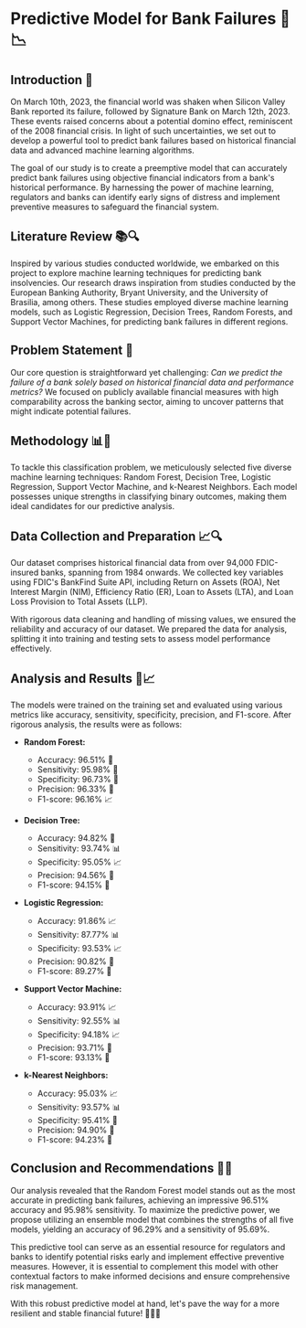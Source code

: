 # Predictive Model for Bank Failures 💼📉

## Introduction 🌟

On March 10th, 2023, the financial world was shaken when Silicon Valley Bank reported its failure, followed by Signature Bank on March 12th, 2023. These events raised concerns about a potential domino effect, reminiscent of the 2008 financial crisis. In light of such uncertainties, we set out to develop a powerful tool to predict bank failures based on historical financial data and advanced machine learning algorithms.

The goal of our study is to create a preemptive model that can accurately predict bank failures using objective financial indicators from a bank's historical performance. By harnessing the power of machine learning, regulators and banks can identify early signs of distress and implement preventive measures to safeguard the financial system.

## Literature Review 📚🔍

Inspired by various studies conducted worldwide, we embarked on this project to explore machine learning techniques for predicting bank insolvencies. Our research draws inspiration from studies conducted by the European Banking Authority, Bryant University, and the University of Brasilia, among others. These studies employed diverse machine learning models, such as Logistic Regression, Decision Trees, Random Forests, and Support Vector Machines, for predicting bank failures in different regions.

## Problem Statement 🎯

Our core question is straightforward yet challenging: *Can we predict the failure of a bank solely based on historical financial data and performance metrics?* We focused on publicly available financial measures with high comparability across the banking sector, aiming to uncover patterns that might indicate potential failures.

## Methodology 📊🔬

To tackle this classification problem, we meticulously selected five diverse machine learning techniques: Random Forest, Decision Tree, Logistic Regression, Support Vector Machine, and k-Nearest Neighbors. Each model possesses unique strengths in classifying binary outcomes, making them ideal candidates for our predictive analysis.

## Data Collection and Preparation 📈🔍

Our dataset comprises historical financial data from over 94,000 FDIC-insured banks, spanning from 1984 onwards. We collected key variables using FDIC's BankFind Suite API, including Return on Assets (ROA), Net Interest Margin (NIM), Efficiency Ratio (ER), Loan to Assets (LTA), and Loan Loss Provision to Total Assets (LLP).

With rigorous data cleaning and handling of missing values, we ensured the reliability and accuracy of our dataset. We prepared the data for analysis, splitting it into training and testing sets to assess model performance effectively.

## Analysis and Results 📝📈

The models were trained on the training set and evaluated using various metrics like accuracy, sensitivity, specificity, precision, and F1-score. After rigorous analysis, the results were as follows:

- **Random Forest:**
  - Accuracy: 96.51% 🎯
  - Sensitivity: 95.98% 🚀
  - Specificity: 96.73% 🎯
  - Precision: 96.33% 🎯
  - F1-score: 96.16% 📈

- **Decision Tree:**
  - Accuracy: 94.82% 🌳
  - Sensitivity: 93.74% 📊
  - Specificity: 95.05% 📈
  - Precision: 94.56% 🎯
  - F1-score: 94.15% 🚀

- **Logistic Regression:**
  - Accuracy: 91.86% 📈
  - Sensitivity: 87.77% 📊
  - Specificity: 93.53% 📈
  - Precision: 90.82% 🎯
  - F1-score: 89.27% 🚀

- **Support Vector Machine:**
  - Accuracy: 93.91% 📈
  - Sensitivity: 92.55% 📊
  - Specificity: 94.18% 📈
  - Precision: 93.71% 🎯
  - F1-score: 93.13% 🚀

- **k-Nearest Neighbors:**
  - Accuracy: 95.03% 📈
  - Sensitivity: 93.57% 📊
  - Specificity: 95.41% 🎯
  - Precision: 94.90% 🚀
  - F1-score: 94.23% 🚀

## Conclusion and Recommendations 🎉🔮

Our analysis revealed that the Random Forest model stands out as the most accurate in predicting bank failures, achieving an impressive 96.51% accuracy and 95.98% sensitivity. To maximize the predictive power, we propose utilizing an ensemble model that combines the strengths of all five models, yielding an accuracy of 96.29% and a sensitivity of 95.69%.

This predictive tool can serve as an essential resource for regulators and banks to identify potential risks early and implement effective preventive measures. However, it is essential to complement this model with other contextual factors to make informed decisions and ensure comprehensive risk management.

With this robust predictive model at hand, let's pave the way for a more resilient and stable financial future! 🏦🚀💪
